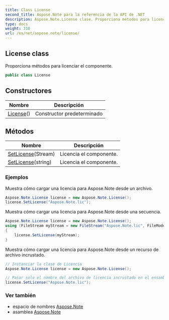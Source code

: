 ```yaml
---
title: Class License
second_title: Aspose.Note para la referencia de la API de .NET
description: Aspose.Note.License clase. Proporciona métodos para licenciar el componente.
type: docs
weight: 310
url: /es/net/aspose.note/license/
---
```

## License class

Proporciona métodos para licenciar el componente.

```csharp
public class License
```

## Constructores

| Nombre | Descripción |
| --- | --- |
| [License](license/)() | Constructor predeterminado |

## Métodos

| Nombre | Descripción |
| --- | --- |
| [SetLicense](../../aspose.note/license/setlicense/#setlicense)(Stream) | Licencia el componente. |
| [SetLicense](../../aspose.note/license/setlicense/#setlicense_1)(string) | Licencia el componente. |

### Ejemplos

Muestra cómo cargar una licencia para Aspose.Note desde un archivo.

```csharp
Aspose.Note.License license = new Aspose.Note.License();
license.SetLicense("Aspose.Note.lic");
```

Muestra cómo cargar una licencia para Aspose.Note desde una secuencia.

```csharp
Aspose.Note.License license = new Aspose.Note.License();
using (FileStream myStream = new FileStream("Aspose.Note.lic", FileMode.Open))
{
    license.SetLicense(myStream);
}
```

Muestra cómo cargar una licencia para Aspose.Note desde un recurso de archivo incrustado.

```csharp
// Instanciar la clase de Licencia
Aspose.Note.License license = new Aspose.Note.License();

// Pasar solo el nombre del archivo de licencia incrustado en el ensamblado
license.SetLicense("Aspose.Note.lic");
```

### Ver también

* espacio de nombres [Aspose.Note](../../aspose.note/)
* asamblea [Aspose.Note](../../)


